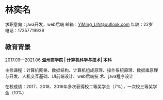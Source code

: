 # 林奕名

求职意向：java开发，web后端	邮箱：YiMing_LIN@outlook.com	年龄：22岁	电话：17357719939

## 教育背景

2017.09—2021.06  **温州商学院 | 计算机科学与技术| 本科**

主修课程：计算机网络、数据结构、计算机组成原理、操作系统原理、数据库原理与开发、人机交互基础、UI前端设计、web后端技 术、java程序设计

在校成绩：2017、2018、2019年多次获得校二等奖学金（7%），一次校三等奖学金（10%）